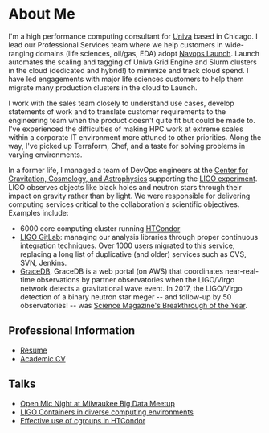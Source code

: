 # About Me

I'm a high performance computing consultant for [Univa][univa] based in Chicago.
I lead our Professional Services team where we help customers in wide-ranging
domains (life sciences, oil/gas, EDA) adopt [Navops Launch][launch]. Launch
automates the scaling and tagging of Univa Grid Engine and Slurm clusters in the
cloud (dedicated and hybrid!) to minimize and track cloud spend. I have led
engagements with major life sciences customers to help them migrate many
production clusters in the cloud to Launch.

I work with the sales team closely to understand use cases, develop statements
of work and to translate customer requirements to the engineering team when the
product doesn't quite fit but could be made to. I've experienced the
difficulties of making HPC work at extreme scales within a corporate IT
environment more attuned to other priorities. Along the way, I've picked up
Terraform, Chef, and a taste for solving problems in varying environments.

[univa]: https://www.univa.com/
[launch]: https://www.univa.com/products/navops.php

In a former life, I managed a team of DevOps engineers at the [Center for
Gravitation, Cosmology, and Astrophysics](https://cgca.uwm.edu) supporting the
[LIGO experiment](https://www.ligo.org). LIGO observes objects like black holes
and neutron stars through their impact on gravity rather than by light. We were
responsible for delivering computing services critical to the collaboration's
scientific objectives. Examples include:

* 6000 core computing cluster running [HTCondor][htcondor]
* [LIGO GitLab](https://git.ligo.org): managing our analysis libraries through
  proper continuous integration techniques. Over 1000 users migrated to this
  service, replacing a long list of duplicative (and older) services such as
  CVS, SVN, Jenkins.
* [GraceDB](https://gracedb.ligo.org). GraceDB is a web portal (on AWS) that
  coordinates near-real-time observations by partner observatories when the
  LIGO/Virgo network detects a gravitational wave event. In 2017, the LIGO/Virgo
  detection of a binary neutron star meger -- and follow-up by 50 observatories!
  -- was [Science Magazine's Breakthrough of the Year][sciencemag].

[htcondor]: https://research.cs.wisc.edu/htcondor/
[sciencemag]: https://vis.sciencemag.org/breakthrough2017/

## Professional Information

* [Resume](resume.pdf)
* [Academic CV](cv.pdf)

## Talks

* [Open Mic Night at Milwaukee Big Data Meetup](open-mic-night.pptx)
* [LIGO Containers in diverse computing environments](https://agenda.hep.wisc.edu/event/1201/session/13/contribution/34/material/slides/1.pdf)
* [Effective use of cgroups in HTCondor](https://research.cs.wisc.edu/htcondor/HTCondorWeek2017/presentations/WedDownes_cgroups.pdf)
